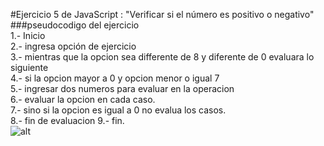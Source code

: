 #Ejercicio 5 de JavaScript : "Verificar si el número es positivo o negativo"  
###pseudocodigo del ejercicio  
1.- Inicio  
2.- ingresa opción de ejercicio    
3.- mientras que la opcion sea differente de 8 y diferente de 0 evaluara lo siguiente     
4.- si la opcion mayor a 0 y opcion menor o igual 7     
5.- ingresar dos numeros para evaluar en la operacion  
6.- evaluar la opcion en cada caso.    
7.- sino si la opcion es igual a 0  no evalua los casos.  
8.- fin de evaluacion
9.- fin.    
![alt](....)


